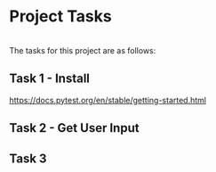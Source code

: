 # Project Tasks
<br />The tasks for this project are as follows:

## Task 1 - Install <pytest>

https://docs.pytest.org/en/stable/getting-started.html

## Task 2 - Get User Input

## Task 3
